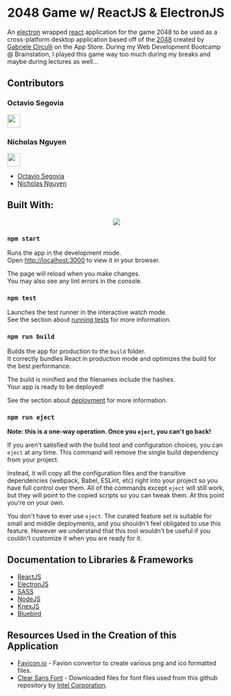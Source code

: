 # 2048 Game w/ ReactJS & ElectronJS

An [electron](https://www.electronjs.org/) wrapped [react](https://reactjs.org/) application for the game 2048 to be used as a cross-platform desktop application based off of the [2048](https://github.com/gabrielecirulli/2048) created by [Gabriele Circulli](https://github.com/gabrielecirulli) on the App Store. During my Web Development Bootcamp @ Brainstation, I played this game way too much during my breaks and maybe during lectures as well...

## Contributors

<p align="center">
  <div>
    <h3 text-align="center">Octavio Segovia</h3>
    <a href="https://github.com/ocki982">
      <img src="https://avatars.githubusercontent.com/u/68573345?v=4" border-radius="50%" width="30px" height="30px"/>
    </a>
  </div>
  <div>
    <h3 text-align="center">Nicholas Nguyen</h3>
    <a href="https://github.com/Nicholas-Nguyen8742">
      <img src="https://avatars.githubusercontent.com/u/97898047?s=400&u=8bb274c76cdebc7cddf33b3981a0bb8a9eb6cd8d&v=4" border-radius="50%"  width="30px" height="30px" />
    </a>
  </div>
</p>

- [Octavio Segovia](https://github.com/ocki982)
- [Nicholas Nguyen](https://github.com/Nicholas-Nguyen8742)

## Built With:

<p align="center">
  <a href="https://skillicons.dev">
    <img src="https://skillicons.dev/icons?i=react,electron,html,js,sass,nodejs" />
  </a>
</p>

### `npm start`

Runs the app in the development mode.\
Open [http://localhost:3000](http://localhost:3000) to view it in your browser.

The page will reload when you make changes.\
You may also see any lint errors in the console.

### `npm test`

Launches the test runner in the interactive watch mode.\
See the section about [running tests](https://facebook.github.io/create-react-app/docs/running-tests) for more information.

### `npm run build`

Builds the app for production to the `build` folder.\
It correctly bundles React in production mode and optimizes the build for the best performance.

The build is minified and the filenames include the hashes.\
Your app is ready to be deployed!

See the section about [deployment](https://facebook.github.io/create-react-app/docs/deployment) for more information.

### `npm run eject`

**Note: this is a one-way operation. Once you `eject`, you can't go back!**

If you aren't satisfied with the build tool and configuration choices, you can `eject` at any time. This command will remove the single build dependency from your project.

Instead, it will copy all the configuration files and the transitive dependencies (webpack, Babel, ESLint, etc) right into your project so you have full control over them. All of the commands except `eject` will still work, but they will point to the copied scripts so you can tweak them. At this point you're on your own.

You don't have to ever use `eject`. The curated feature set is suitable for small and middle deployments, and you shouldn't feel obligated to use this feature. However we understand that this tool wouldn't be useful if you couldn't customize it when you are ready for it.

## Documentation to Libraries & Frameworks

- [ReactJS](https://reactjs.org/)
- [ElectronJS](https://www.electronjs.org/)
- [SASS](https://sass-lang.com/documentation/)
- [NodeJS](https://nodejs.org/en/docs/)
- [KnexJS](http://knexjs.org/)
- [Bluebird](http://bluebirdjs.com/docs/getting-started.html)

## Resources Used in the Creation of this Application

- [Favicon.io](https://favicon.io/) - Favion convertor to create various png and ico formatted files.
- [Clear Sans Font](https://github.com/intel/clear-sans) - Downloaded files for font files used from this github repository by [Intel Corporation](https://github.com/intel).
